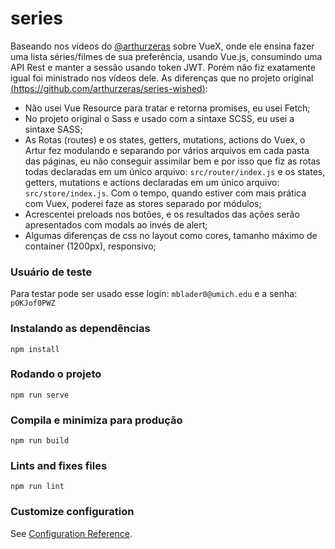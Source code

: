 # series

Baseando nos vídeos do [@arthurzeras](https://github.com/arthurzeras) sobre VueX, onde ele ensina fazer uma lista séries/filmes de sua preferência, usando Vue.js, consumindo uma API Rest e manter a sessão usando token JWT.
Porém não fiz exatamente igual foi ministrado nos vídeos dele.
As diferenças que no projeto original [(https://github.com/arthurzeras/series-wished)](https://github.com/arthurzeras/series-wished):
- Não usei Vue Resource para tratar e retorna promises, eu usei Fetch;
- No projeto original o Sass e usado com a sintaxe SCSS, eu usei a sintaxe SASS;
- As Rotas (routes) e os states, getters, mutations, actions do Vuex, o Artur fez modulando e separando por vários arquivos em cada pasta das páginas, eu não conseguir assimilar bem e por isso que fiz as rotas todas declaradas em um único arquivo: `src/router/index.js` e os states, getters, mutations e actions declaradas em um único arquivo: `src/store/index.js`.
Com o tempo, quando estiver com mais prática com Vuex, poderei faze as stores separado por módulos;
- Acrescentei preloads nos botões, e os resultados das ações serão apresentados com modals ao invés de alert;
- Algumas diferenças de css no layout como cores, tamanho máximo de container (1200px), responsivo;

### Usuário de teste
Para testar pode ser usado esse login: `mblader0@umich.edu` e a senha: `pOKJof0PWZ`

### Instalando as dependências
```
npm install
```

### Rodando o projeto
```
npm run serve
```

### Compila e minimiza para produção
```
npm run build
```

### Lints and fixes files
```
npm run lint
```

### Customize configuration
See [Configuration Reference](https://cli.vuejs.org/config/).
